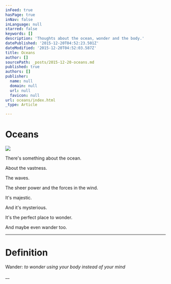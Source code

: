 ```yaml
---
inFeed: true
hasPage: true
inNav: false
inLanguage: null
starred: false
keywords: []
description: 'Thoughts about the ocean, wonder and the body.'
datePublished: '2015-12-20T04:52:23.501Z'
dateModified: '2015-12-20T04:52:03.587Z'
title: Oceans
author: []
sourcePath: _posts/2015-12-20-oceans.md
published: true
authors: []
publisher:
  name: null
  domain: null
  url: null
  favicon: null
url: oceans/index.html
_type: Article

---
```

# Oceans
![](https://s3-us-west-2.amazonaws.com/the-grid-img/p/2d5ff8adad8c95362f455255816163dfece94287.jpg)

There's something about the ocean.

About the vastness.

The waves.

The sheer power and the forces in the wind.

It's majestic.

And it's mysterious.

It's the perfect place to wonder.

And maybe even wander too.

****

# 

# Definition

Wander: _to wonder using your body instead of your mind_

__